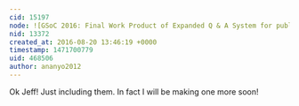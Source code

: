 ```yaml
---
cid: 15197
node: ![GSoC 2016: Final Work Product of Expanded Q & A System for publiclab.org](../notes/ananyo2012/08-20-2016/gsoc-2016-final-work-product-of-expanded-q-a-system-for-publiclab-org)
nid: 13372
created_at: 2016-08-20 13:46:19 +0000
timestamp: 1471700779
uid: 468506
author: ananyo2012
---
```


Ok Jeff! Just including them. In fact I will be making one more soon!